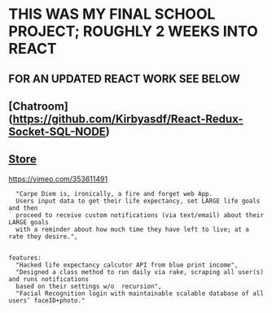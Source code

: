 # THIS WAS MY FINAL SCHOOL PROJECT; ROUGHLY 2 WEEKS INTO REACT
## FOR AN UPDATED REACT WORK SEE BELOW
## [Chatroom] (https://github.com/Kirbyasdf/React-Redux-Socket-SQL-NODE)
## [Store](https://github.com/Kirbyasdf/Redux-Firebase-OAuth-Demo)



https://vimeo.com/353611491

      "Carpe Diem is, ironically, a fire and forget web App. 
      Users input data to get their life expectancy, set LARGE life goals and then 
      proceed to receive custom notifications (via text/email) about their LARGE goals
      with a reminder about how much time they have left to live; at a rate they desire.",

  
    features: 
      "Hacked life expectancy calcutor API from blue print income",
      "Designed a class method to run daily via rake, scraping all user(s) and runs notifications
      based on their settings w/o  recursion",
      "Facial Recognition login with maintainable scalable database of all users’ faceID+photo."
